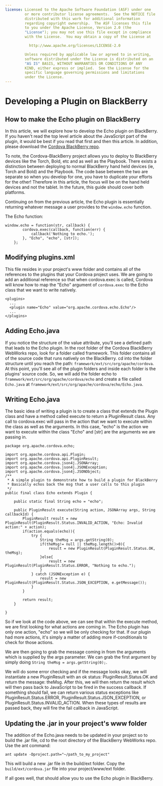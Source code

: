 ```yaml
---
license: Licensed to the Apache Software Foundation (ASF) under one
         or more contributor license agreements.  See the NOTICE file
         distributed with this work for additional information
         regarding copyright ownership.  The ASF licenses this file
         to you under the Apache License, Version 2.0 (the
         "License"); you may not use this file except in compliance
         with the License.  You may obtain a copy of the License at

           http://www.apache.org/licenses/LICENSE-2.0

         Unless required by applicable law or agreed to in writing,
         software distributed under the License is distributed on an
         "AS IS" BASIS, WITHOUT WARRANTIES OR CONDITIONS OF ANY
         KIND, either express or implied.  See the License for the
         specific language governing permissions and limitations
         under the License.
---
```


Developing a Plugin on BlackBerry
=================================

## How to make the Echo plugin on BlackBerry

In this article, we will explore how to develop the Echo plugin on BlackBerry. If you haven't read the
top level article about the JavaScript part of the plugin, it would be best if you read that first
and then this article. In addition, please download the [Cordova BlackBerry repo](https://git-wip-us.apache.org/repos/asf?p=cordova-blackberry.git).

To note, the Cordova-BlackBerry project allows you to deploy to BlackBerry devices like the
Torch, Bold, etc and as well as the Playbook. There exists a distinction between deploying to
normal BlackBerry hand held devices (ie, Torch and Bold) and the Playbook. The code base between
the two are separate so when you develop for one, you have to duplicate your efforts for the other!
Therefore in this article, the focus will be on the hand held devices and not the tablet. In the future,
this guide should cover both platforms.

Continuing on from the previous article, the Echo plugin is essentially returning whatever message a user 
provides to the `window.echo` function. 

The Echo function:

    window.echo = function(str, callback) {
            cordova.exec(callback, function(err) {
                callback('Nothing to echo.');
            }, "Echo", "echo", [str]);
        };

## Modifying plugins.xml

This file resides in your project's www folder and contains all of the references to the plugins that 
your Cordova project uses. We are going to add an additional reference so that when cordova.exec is called,
Cordova will know how to map the "Echo" argument of `cordova.exec` to the Echo class that we want to write natively.

    <plugins>
      ...
      <plugin name="Echo" value="org.apache.cordova.echo.Echo"/>
      ...
    </plugins>

## Adding Echo.java

If you notice the structure of the value attribute, you'll see a defined path that leads to the Echo
plugin. In the root folder of the Cordova BlackBerry WebWorks repo, look for a folder called framework.
This folder contains all of the source code that runs natively on the BlackBerry. cd into the folder 
structure until you reach the path: `framework/ext/src/org/apache/cordova`. At this point, you'll see
all of the plugin folders and inside each folder is the plugins' source code. So, we will add
the folder echo to `framework/ext/src/org/apache/cordova/echo` and create a file called `Echo.java`
at `framework/ext/src/org/apache/cordova/echo/Echo.java`.

## Writing Echo.java

The basic idea of writing a plugin is to create a class that extends the Plugin class and have
a method called execute to return a PluginResult class. Any call to cordova.exec will pass in 
the action that we want to execute within the class as well as the arguments. In this case,
"echo" is the action we want to execute within the class "Echo" and [str] are the arguments we are passing in.

    package org.apache.cordova.echo;

    import org.apache.cordova.api.Plugin;
    import org.apache.cordova.api.PluginResult;
    import org.apache.cordova.json4j.JSONArray;
    import org.apache.cordova.json4j.JSONException;
    import org.apache.cordova.json4j.JSONObject;
    /**
     * A simple plugin to demonstrate how to build a plugin for BlackBerry
     * Basically echos back the msg that a user calls to this plugin 
     */
    public final class Echo extends Plugin {

        public static final String echo = "echo";

        public PluginResult execute(String action, JSONArray args, String callbackId) {
            PluginResult result = new PluginResult(PluginResult.Status.INVALID_ACTION, "Echo: Invalid action:" + action);
            if(action.equals(echo)){
                try {
                    String theMsg = args.getString(0);
                    if(theMsg!= null || theMsg.length()>0){   
                        result = new PluginResult(PluginResult.Status.OK, theMsg);
                    }else{
                        result = new PluginResult(PluginResult.Status.ERROR, "Nothing to echo.");
                    }
                } catch (JSONException e) {
                    result = new PluginResult(PluginResult.Status.JSON_EXCEPTION, e.getMessage());
                }
            }

            return result;
        }

    }

So if we look at the code above, we can see that within the execute method, we are first looking for
what actions are coming in. The Echo plugin has only one action, "echo" so we will be only checking for 
that. If our plugin had more actions, it's simply a matter of adding more if-conditionals to check
for those actions.

We are then going to grab the message coming in from the arguments which is supplied by the args parameter.
We can grab the first argument by simply doing `String theMsg = args.getString(0);`.

We will do some error checking and if the message looks okay, we will instantiate a new PluginResult with
an ok status: PluginResult.Status.OK and return the message: theMsg. After this, we will then return the 
result which will then pass back to JavaScript to be fired in the success callback. If something should fail, 
we can return various status exceptions like PluginResult.Status.ERROR, PluginResult.Status.JSON_EXCEPTION,
or PluginResult.Status.INVALID_ACTION. When these types of results are passed back, they will fire the fail 
callback in JavaScript. 

## Updating the .jar in your project's www folder

The addition of the Echo.java needs to be updated in your project so to build the .jar file, cd
to the root directory of the BlackBerry WebWorks repo. Use the ant command:

    ant update -Dproject.path="~/path_to_my_project"

This will build a new .jar file in the build/ext folder. Copy the `build/ext/cordova.jar` file into your
project/www/ext folder. 

If all goes well, that should allow you to use the Echo plugin in BlackBerry.
